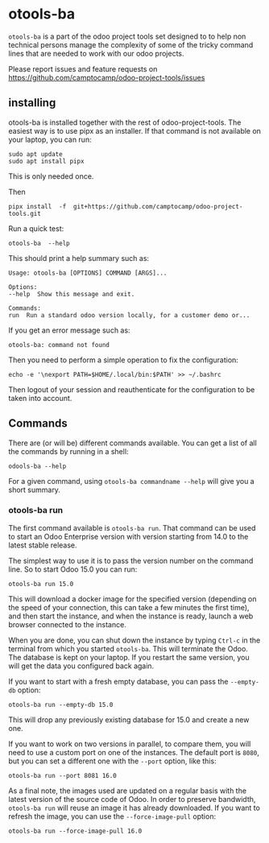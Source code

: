 # otools-ba

`otools-ba` is a  part of the odoo project tools set designed to to help non technical persons manage the complexity of some of the tricky command lines that are needed to work with our odoo projects.

Please report issues and feature requests on https://github.com/camptocamp/odoo-project-tools/issues

## installing

otools-ba is installed together with the rest of odoo-project-tools. The easiest way is to use pipx as an installer. If that command is not available on your laptop, you can run:

    sudo apt update
    sudo apt install pipx

This is only needed once.

Then

    pipx install  -f  git+https://github.com/camptocamp/odoo-project-tools.git


Run a quick test:

    otools-ba  --help

This should print a help summary such as:

    Usage: otools-ba [OPTIONS] COMMAND [ARGS]...

    Options:
    --help  Show this message and exit.

    Commands:
    run  Run a standard odoo version locally, for a customer demo or...


If you get an error message such as:

    otools-ba: command not found

Then you need to perform a simple operation to fix the configuration:

    echo -e '\nexport PATH=$HOME/.local/bin:$PATH' >> ~/.bashrc


Then logout of your session and reauthenticate for the configuration to be taken into account.

## Commands


There are (or will be) different commands available. You can get a list of all the commands by running in a shell:

    odools-ba --help

For a given command, using `otools-ba commandname --help` will give you a short summary.


### otools-ba run

The first command available is `otools-ba run`. That command can be used to start an Odoo Enterprise version with version starting from 14.0 to the latest stable release.

The simplest way to use it is to pass the version number on the command line. So to start Odoo 15.0 you can run:

    otools-ba run 15.0

This will download a docker image for the specified version (depending on the speed of your connection, this can take a few minutes the first time), and then start the instance, and when the instance is ready, launch a web browser connected to the instance.

When you are done, you can shut down the instance by typing `Ctrl-c` in the terminal from which you started `otools-ba`.  This will terminate the Odoo. The database is kept on your laptop. If you restart the same version, you will get the data you configured back again.

If you want to start with a fresh empty database, you can pass the `--empty-db` option:

    otools-ba run --empty-db 15.0

This will drop any previously existing database for 15.0 and create a new one.

If you want to work on two versions in parallel, to compare them, you will need to use a custom port on one of the instances. The default port is `8080`, but you can set a different one with the `--port` option, like this:

    otools-ba run --port 8081 16.0

As a final note, the images used are updated on a regular basis with the latest version of the source code of Odoo. In order to preserve bandwidth, `otools-ba run` will reuse an image it has already downloaded. If you want to refresh the image, you can use the `--force-image-pull` option:

    otools-ba run --force-image-pull 16.0
